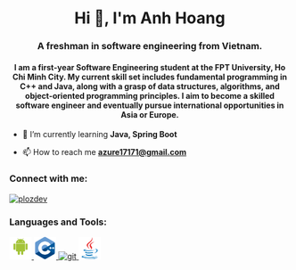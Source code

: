 <h1 align="center">Hi 👋, I'm Anh Hoang</h1>
<h3 align="center">A freshman in software engineering from Vietnam.</h3>
<h4 align="center">I am a first-year Software Engineering student at the FPT University, Ho Chi Minh City. My current skill set includes fundamental programming in C++ and Java, along with a grasp of data structures, algorithms, and object-oriented programming principles. I aim to become a skilled software engineer and eventually pursue international opportunities in Asia or Europe. </h4>

- 🌱 I’m currently learning **Java, Spring Boot**

- 📫 How to reach me **azure17171@gmail.com**

<h3 align="left">Connect with me:</h3>
<p align="left">
<a href="https://linkedin.com/in/plozdev" target="blank"><img align="center" src="https://raw.githubusercontent.com/rahuldkjain/github-profile-readme-generator/master/src/images/icons/Social/linked-in-alt.svg" alt="plozdev" height="30" width="40" /></a>
</p>

<h3 align="left">Languages and Tools:</h3>
<p align="left"> <a href="https://developer.android.com" target="_blank" rel="noreferrer"> <img src="https://raw.githubusercontent.com/devicons/devicon/master/icons/android/android-original-wordmark.svg" alt="android" width="40" height="40"/> </a> <a href="https://www.w3schools.com/cpp/" target="_blank" rel="noreferrer"> <img src="https://raw.githubusercontent.com/devicons/devicon/master/icons/cplusplus/cplusplus-original.svg" alt="cplusplus" width="40" height="40"/> </a> <a href="https://git-scm.com/" target="_blank" rel="noreferrer"> <img src="https://www.vectorlogo.zone/logos/git-scm/git-scm-icon.svg" alt="git" width="40" height="40"/> </a> <a href="https://www.java.com" target="_blank" rel="noreferrer"> <img src="https://raw.githubusercontent.com/devicons/devicon/master/icons/java/java-original.svg" alt="java" width="40" height="40"/> </a> </p>
